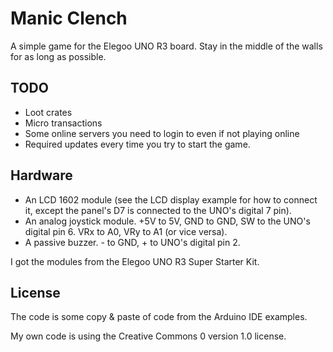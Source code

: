 # Manic Clench

A simple game for the Elegoo UNO R3 board.
Stay in the middle of the walls for as long as possible.

## TODO

* Loot crates
* Micro transactions
* Some online servers you need to login to even if not playing online
* Required updates every time you try to start the game.

## Hardware
* An LCD 1602 module (see the LCD display example for how to connect it, except the panel's D7 is connected to the UNO's digital 7 pin).
* An analog joystick module. +5V to 5V, GND to GND, SW to the UNO's digital pin 6. VRx to A0, VRy to A1 (or vice versa).
* A passive buzzer. - to GND, + to UNO's digital pin 2.

I got the modules from the Elegoo UNO R3 Super Starter Kit.

## License

The code is some copy & paste of code from the Arduino IDE examples.

My own code is using the Creative Commons 0 version 1.0 license.
